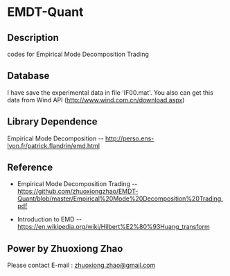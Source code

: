 # EMDT-Quant


Description
---------------------
codes for Empirical Mode Decomposition Trading

Database
--------------------
I have save the experimental data in file 'IF00.mat'. You also can get this data from Wind API (http://www.wind.com.cn/download.aspx)

Library Dependence
---------------------
Empirical Mode Decomposition -- http://perso.ens-lyon.fr/patrick.flandrin/emd.html

Reference
---------------------
+ Empirical Mode Decomposition Trading -- https://github.com/zhuoxiongzhao/EMDT-Quant/blob/master/Empirical%20Mode%20Decomposition%20Trading.pdf<br/>

+ Introduction to EMD -- https://en.wikipedia.org/wiki/Hilbert%E2%80%93Huang_transform

Power by Zhuoxiong Zhao
-------------------------
Please contact E-mail : zhuoxiong.zhao@gmail.com
